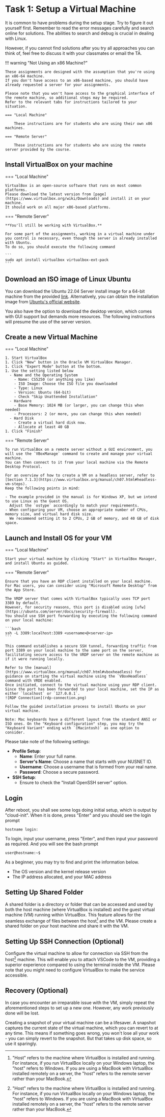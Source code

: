 # Task 1: Setup a Virtual Machine

It is common to have problems during the setup stage.
Try to figure it out yourself first.
Remember to read the error messages carefully and search online for solutions.
The abilities to search and debug is crucial in dealing with Linux.

However, if you cannot find solutions after you try all approaches you can think of, feel free to discuss it with your classmates or email the TA.

!!! warning "Not Using an x86 Machine?"

    These assignments are designed with the assumption that you're using an x86-64 machine.
    If you don't have access to an x86-based machine, you should have already requested a server for your assignments.

    Please note that you won't have access to the graphical interface of the remote machine, so additional steps may be required.
    Refer to the relevant tabs for instructions tailored to your situation.

    === "Local Machine"

        These instructions are for students who are using their own x86 machines.

    === "Remote Server"

        These instructions are for students who are using the remote server provided by the course.

## Install VirtualBox on your machine

=== "Local Machine"

    VirtualBox is an open-source software that runs on most common platforms.
    Please download the latest version from [page](https://www.virtualbox.org/wiki/Downloads) and install it on your machine.
    It should work on all major x86-based platforms.

=== "Remote Server"

    **You'll still be working with VirtualBox.**

    For some part of the assignments, working in a virtual machine under you control is necessary, even though the server is already installed with Ubuntu.
    To do so, you should execute the following command

    ```
    sudo apt install virtualbox virtualbox-ext-pack
    ```

## Download an ISO image of Linux Ubuntu

You can download the Ubuntu 22.04 Server install image for a 64-bit machine from the provided [link](https://download.nus.edu.sg/mirror/ubuntu-releases/22.04/ubuntu-22.04.3-live-server-amd64.iso).
Alternatively, you can obtain the installation image from [Ubuntu's official website](https://ubuntu.com/download/server).

You also have the option to download the desktop version, which comes with GUI support but demands more resources.
The following instructions will presume the use of the server version.

## Create a new Virtual Machine

=== "Local Machine"

    1. Start VirtualBox
    1. Click "New" button in the Oracle VM VirtualBox Manager.
    1. Click "Expert Mode" button at the bottom.
    1. Use the setting listed below
      - Name and the Operating System
        - Name: CS5250 (or anything you like)
        - ISO Image: Choose the ISO file you downloaded
        - Type: Linux
        - Version: Ubuntu (64-bit)
        - Check "Skip Unattended Installation"
      - Hardware
        - Base Memory: 1024 MB (or larger, you can change this when needed)
        - Processors: 2 (or more, you can change this when needed)
      - Hard Disk
        - Create a virtual hard disk now.
        - Allocate at least 40 GB
    1. Click "Finish"

=== "Remote Server"

    To run VirtualBox on a remote server without a GUI environment, you will use the `VBoxManage` command to create and manage your virtual machine.
    You can then connect to it from your local machine via the Remote Desktop Protocol.

    For an overview of how to create a VM on a headless server, refer to [Section 7.1.3](https://www.virtualbox.org/manual/ch07.html#headless-vm-steps).
    Keep the following points in mind:

    - The example provided in the manual is for Windows XP, but we intend to use Linux as the Guest OS.
      Adjust the `ostype` accordingly to match your requirements.
    - When configuring your VM, choose an appropriate number of CPUs, memory size, and virtual hard disk size.
      We recommend setting it to 2 CPUs, 2 GB of memory, and 40 GB of disk space.

## Launch and Install OS for your VM

=== "Local Machine"

    Start your virtual machine by clicking "Start" in VirtualBox Manager, and install Ubuntu as guided.

=== "Remote Server"

    Ensure that you have an RDP client installed on your local machine.
    For Mac users, you can consider using "Microsoft Remote Desktop" from the App Store.

    The VRDP server that comes with VirtualBox typically uses TCP port 3389 by default.
    However, for security reasons, this port is disabled using [ufw](https://ubuntu.com/server/docs/security-firewall).
    You should use SSH port forwarding by executing the following command on your local machine:

    ```bash
    ssh -L 3389:localhost:3389 <username>@<server-ip>
    ```

    This command establishes a secure SSH tunnel, forwarding traffic from port 3389 on your local machine to the same port on the server, facilitating secure access to the VRDP server on the remote machine as if it were running locally.

    Refer to the [manual](https://www.virtualbox.org/manual/ch07.html#vboxheadless) for guidance on starting the virtual machine using the `VBoxHeadless` command with VRDE enabled.
    Once initiated, connect to the virtual machine using your RDP client.
    Since the port has been forwarded to your local machine, set the IP as either `localhost` or `127.0.0.1`.
    ![RDP Connection](rdp-connection.png)

    Follow the guided installation process to install Ubuntu on your virtual machine.

    Note: Mac keyboards have a different layout from the standard ANSI or ISO ones. On the "Keyboard configuration" step, you may try the "Keyboard Variant" ending with `(Macintosh)` as one option to consider.

Please take note of the following settings:

- **Profile Setup**:
  - **Name**: Enter your full name.
  - **Server's Name**: Choose a name that starts with your NUSNET ID.
  - **Username**: Choose a username that is formed from your real name.
  - **Password**: Choose a secure password.
- **SSH Setup**:
  - Ensure to check the "Install OpenSSH server" option.

## Login

After reboot, you shall see some logs doing initial setup, which is output by "cloud-init".
When it is done, press "Enter" and you should see the login prompt

```
hostname login:
```

To login, input your username, press "Enter", and then input your password as required.
And you will see the bash prompt

```
user@hostname:~$
```

As a beginner, you may try to find and print the information below.

- The OS version and the kernel release version
- The IP address allocated, and your MAC address

## Setting Up Shared Folder

A shared folder is a directory or folder that can be accessed and used by both the host machine (where VirtualBox is installed) and the guest virtual machine (VM) running within VirtualBox.
This feature allows for the seamless exchange of files between the host[^1] and the VM.
Please create a shared folder on your host machine and share it with the VM.

## Setting Up SSH Connection (Optional)

Configure the virtual machine to allow for connection via SSH from the host[^1] machine.
This will enable you to attach VSCode to the VM, providing a superior experience compared to using the terminal inside the VM.
Please note that you might need to configure VirtualBox to make the service accessible.

## Recovery (Optional)

In case you encounter an irreparable issue with the VM, simply repeat the aforementioned steps to set up a new one.
However, any work previously done will be lost.

Creating a snapshot of your virtual machine can be a lifesaver.
A snapshot captures the current state of the virtual machine, which you can revert to at any time.
This means if something goes wrong, you won't lose all your work - you can simply revert to the snapshot.
But that takes up disk space, so use it sparingly.

[^1]:
    "Host" refers to the machine where VirtualBox is installed and running.
    For instance, if you run VirtualBox locally on your Windows laptop, the "host" refers to Windows.
    If you are using a MacBook with VirtualBox installed remotely on a server, the "host" refers to the remote server rather than your MacBook.
